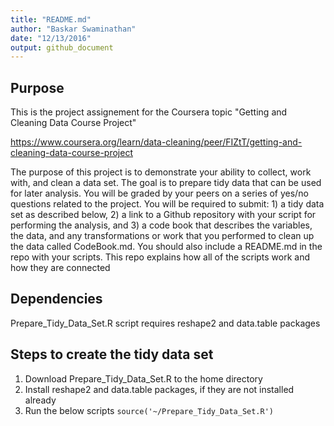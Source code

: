 ```yaml
---
title: "README.md"
author: "Baskar Swaminathan"
date: "12/13/2016"
output: github_document
---
```


## Purpose
This is the project assignement for the Coursera topic "Getting and Cleaning Data Course Project"

https://www.coursera.org/learn/data-cleaning/peer/FIZtT/getting-and-cleaning-data-course-project

The purpose of this project is to demonstrate your ability to collect, work with, and clean a data set. The goal is to prepare tidy data that can be used for later analysis. You will be graded by your peers on a series of yes/no questions related to the project. You will be required to submit: 1) a tidy data set as described below, 2) a link to a Github repository with your script for performing the analysis, and 3) a code book that describes the variables, the data, and any transformations or work that you performed to clean up the data called CodeBook.md. You should also include a README.md in the repo with your scripts. This repo explains how all of the scripts work and how they are connected

## Dependencies 
Prepare_Tidy_Data_Set.R script requires reshape2 and data.table packages

## Steps to create the tidy data set
1. Download Prepare_Tidy_Data_Set.R to the home directory
2. Install reshape2 and data.table packages, if they are not installed already
3. Run the below scripts
    ``` source('~/Prepare_Tidy_Data_Set.R') ```
